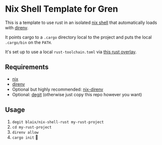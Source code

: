 # Nix Shell Template for Gren

This is a template to use rust
in an isolated [nix shell](https://nixos.wiki/wiki/Development_environment_with_nix-shell)
that automatically loads with [direnv](https://direnv.net/).

It points cargo to a `.cargo` directory local to the project
and puts the local `.cargo/bin` on the `PATH`.

It's set up to use a local `rust-toolchain.toml`
via [this rust overlay](https://github.com/oxalica/rust-overlay).

## Requirements

* [nix](https://nix.dev/install-nix.html)
* [direnv](https://direnv.net/)
* Optional but highly recommended: [nix-direnv](https://github.com/nix-community/nix-direnv)
* Optional: [degit](https://github.com/Rich-Harris/degit) (otherwise just copy this repo however you want)

## Usage

1. `degit blaix/nix-shell-rust my-rust-project`
2. `cd my-rust-project`
3. `direnv allow`
4. `cargo init` 🎉
